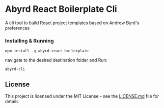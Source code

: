 # Abyrd React Boilerplate Cli

A cli tool to build React project templates based on Andrew Byrd's preferences

### Installing & Running

```
npm install -g abyrd-react-boilerplate
```

navigate to the desired destination folder and Run:
```
abyrd-cli
```


## License

This project is licensed under the MIT License - see the [LICENSE.md](LICENSE.md) file for details